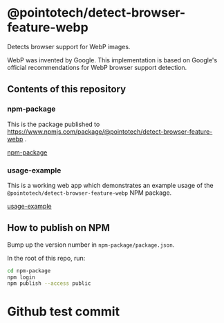 # @pointotech/detect-browser-feature-webp

Detects browser support for WebP images.

WebP was invented by Google. This implementation is based on Google's official recommendations for WebP browser support detection.

## Contents of this repository

### npm-package

This is the package published to https://www.npmjs.com/package/@pointotech/detect-browser-feature-webp .

[npm-package](./npm-package/)

### usage-example

This is a working web app which demonstrates an example usage of the `@pointotech/detect-browser-feature-webp` NPM package.

[usage-example](./usage-example/)

## How to publish on NPM

Bump up the version number in `npm-package/package.json`.

In the root of this repo, run:

```bash
cd npm-package
npm login
npm publish --access public
```

# Github test commit
